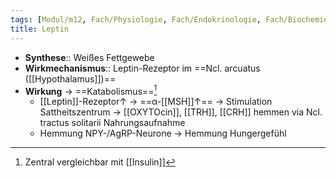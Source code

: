```yaml
---
tags: [Modul/m12, Fach/Physiologie, Fach/Endokrinologie, Fach/Biochemie/Molekül]
title: Leptin
---
```

- **Synthese**:: Weißes Fettgewebe
- **Wirkmechanismus**:: Leptin-Rezeptor im ==Ncl. arcuatus ([[Hypothalamus]])==
- **Wirkung** → ==Katabolismus==[^1]
	- [[Leptin]]-Rezeptor↑ → ==α-[[MSH]]↑== → Stimulation Sattheitszentrum → [[OXYTOcin]], [[TRH]], [[CRH]] hemmen via Ncl. tractus solitarii Nahrungsaufnahme
	- Hemmung NPY-/AgRP-Neurone → Hemmung Hungergefühl

[^1]: Zentral vergleichbar mit [[Insulin]]